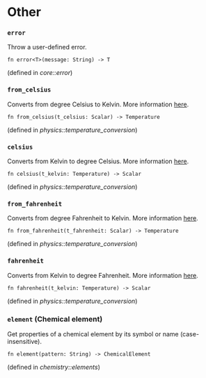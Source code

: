 <!-- NOTE! This file is auto-generated -->

# Other

### `error`
Throw a user-defined error.

```nbt
fn error<T>(message: String) -> T
```
(defined in *core::error*)

### `from_celsius`
Converts from degree Celsius to Kelvin.
More information [here](https://en.wikipedia.org/wiki/Conversion_of_scales_of_temperature).

```nbt
fn from_celsius(t_celsius: Scalar) -> Temperature
```
(defined in *physics::temperature_conversion*)

### `celsius`
Converts from Kelvin to degree Celsius.
More information [here](https://en.wikipedia.org/wiki/Conversion_of_scales_of_temperature).

```nbt
fn celsius(t_kelvin: Temperature) -> Scalar
```
(defined in *physics::temperature_conversion*)

### `from_fahrenheit`
Converts from degree Fahrenheit to Kelvin.
More information [here](https://en.wikipedia.org/wiki/Conversion_of_scales_of_temperature).

```nbt
fn from_fahrenheit(t_fahrenheit: Scalar) -> Temperature
```
(defined in *physics::temperature_conversion*)

### `fahrenheit`
Converts from Kelvin to degree Fahrenheit.
More information [here](https://en.wikipedia.org/wiki/Conversion_of_scales_of_temperature).

```nbt
fn fahrenheit(t_kelvin: Temperature) -> Scalar
```
(defined in *physics::temperature_conversion*)

### `element` (Chemical element)
Get properties of a chemical element by its symbol or name (case-insensitive).

```nbt
fn element(pattern: String) -> ChemicalElement
```
(defined in *chemistry::elements*)

